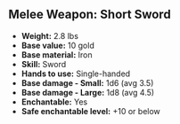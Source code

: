 ## Melee Weapon: Short Sword

- **Weight:** 2.8 lbs
- **Base value:** 10 gold
- **Base material:** Iron
- **Skill:** Sword
- **Hands to use:** Single-handed
- **Base damage - Small:** 1d6 (avg 3.5)
- **Base damage - Large:** 1d8 (avg 4.5)
- **Enchantable:** Yes
- **Safe enchantable level:** +10 or below
